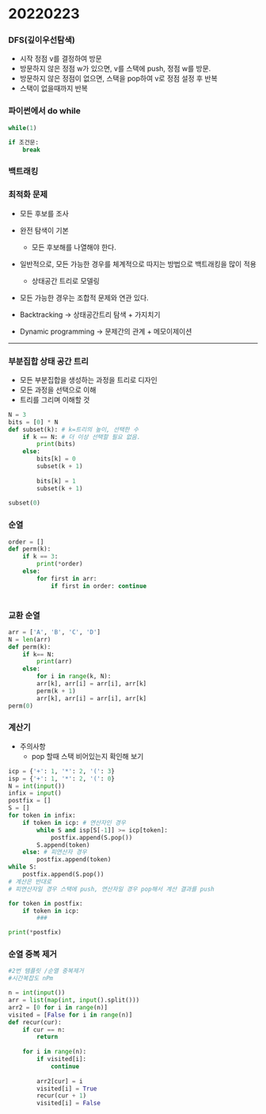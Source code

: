 # 20220223



### DFS(깊이우선탐색)

* 시작 정점 v를 결정하여 방문
* 방문하지 않은 정점 w가 있으면, v를 스택에 push, 정점 w를 방문.
* 방문하지 않은 정점이 없으면, 스택을 pop하여 v로 정점 설정 후 반복
* 스택이 없을때까지 반복



### 파이썬에서 do while

```python
while(1)

if 조건문:
    break
```



### 백트래킹



### 최적화 문제

* 모든 후보를 조사
* 완전 탐색이 기본
  * 모든 후보해를 나열해야 한다.
* 일반적으로, 모든 가능한 경우를 체계적으로 따지는 방법으로 백트래킹을 많이 적용
  * 상태공간 트리로 모델링
* 모든 가능한 경우는 조합적 문제와 연관 있다.



* Backtracking -> 상태공간트리 탐색 + 가지치기

* Dynamic programming -> 문제간의 관계 + 메모이제이션

  

-----



### 부분집합 상태 공간 트리

* 모든 부분집합을 생성하는 과정을 트리로 디자인
* 모든 과정을 선택으로 이해
* 트리를 그리며 이해할 것

```python
N = 3
bits = [0] * N
def subset(k): # k=트리의 높이, 선택한 수
    if k == N: # 더 이상 선택할 필요 없음.
        print(bits)
    else:
        bits[k] = 0
        subset(k + 1)
        
        bits[k] = 1
        subset(k + 1)
        
subset(0)
```



### 순열

```python
order = []
def perm(k):
    if k == 3:
        print(*order)
    else:
        for first in arr:
            if first in order: continue
            
```



### 교환 순열



```python
arr = ['A', 'B', 'C', 'D']
N = len(arr)
def perm(k):
    if k== N:
        print(arr)
    else:
        for i in range(k, N):
        arr[k], arr[i] = arr[i], arr[k]
        perm(k + 1)
        arr[k], arr[i] = arr[i], arr[k]
perm(0)
```



### 계산기

* 주의사항
  * pop 할때 스택 비어있는지 확인해 보기



```python
icp = {'+': 1, '*': 2, '(': 3}
isp = {'+': 1, '*': 2, '(': 0}
N = int(input())
infix = input()
postfix = []
S = []
for token in infix:
    if token in icp: # 연산자인 경우
        while S and isp[S[-1]] >= icp[token]:
            postfix.append(S.pop())
        S.append(token)
    else: # 피연산자 경우
        postfix.append(token)
while S:
    postfix.append(S.pop())
# 계산은 반대로
# 피연산자일 경우 스택에 push, 연산자일 경우 pop해서 계산 결과를 push

for token in postfix:
    if token in icp:
        ###

print(*postfix)
```



### 순열 중복 제거



```python
#2번 템플릿 /순열 중복제거
#시간복잡도 nPm

n = int(input())
arr = list(map(int, input().split()))
arr2 = [0 for i in range(n)]
visited = [False for i in range(n)]
def recur(cur):
    if cur == n:
        return
    
    for i in range(n):
        if visited[i]:
            continue
        
        arr2[cur] = i
        visited[i] = True
        recur(cur + 1)
        visited[i] = False
```

